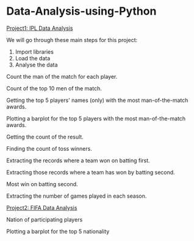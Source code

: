 # Data-Analysis-using-Python
[Project1: IPL Data Analysis](https://github.com/anshu1516/Data-Analysis-using-Python/blob/main/Python%20project%20on%20IPL%20data.ipynb)

We will go through these main steps for this project:
 1. Import libraries
 2. Load the data
 3. Analyse the data

Count the man of the match for each player.

Count of the top 10 men of the match.

Getting the top 5 players' names (only) with the most man-of-the-match awards.

Plotting a barplot for the top 5 players with the most man-of-the-match awards.

Getting the count of the result.

Finding the count of toss winners.

Extracting the records where a team won on batting first.

Extracting those records where a team has won by batting second.

Most win on batting second.

Extracting the number of games played in each season.



[Project2: FIFA Data Analysis](https://github.com/anshu1516/Data-Analysis-using-Python/blob/main/Python%20project%20on%20FIFA.ipynb)

Nation of participating players

Plotting a barplot for the top 5 nationality
